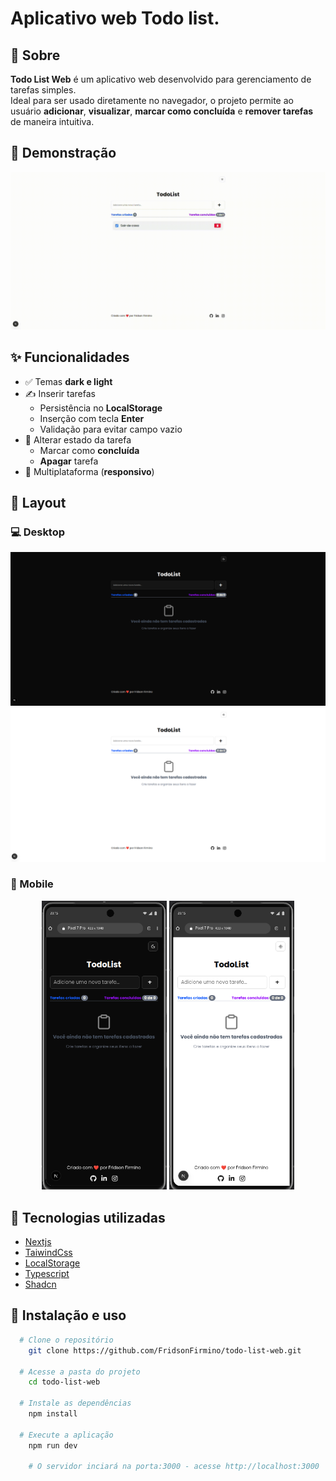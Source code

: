 # Aplicativo web Todo list.

## 📌 Sobre

**Todo List Web** é um aplicativo web desenvolvido para gerenciamento de tarefas simples.  
Ideal para ser usado diretamente no navegador, o projeto permite ao usuário **adicionar**, **visualizar**, **marcar como concluída** e **remover tarefas** de maneira intuitiva.

## 🎥 Demonstração

<p align="center">
  <img alt="Layout light no desktop" src="./public/demo.gif">
</p>

## ✨ Funcionalidades

- ✅ Temas **dark e light**
- ✍️ Inserir tarefas
  - Persistência no **LocalStorage**
  - Inserção com tecla **Enter**
  - Validação para evitar campo vazio
- 🔄 Alterar estado da tarefa
  - Marcar como **concluída**
  - **Apagar** tarefa
- 📱 Multiplataforma (**responsivo**)

## 🎨 Layout

### 💻 Desktop

<p align="center">
  <img alt="Layout dark no desktop" src="./public/todoWebDark.png">
  <img alt="Layout light no desktop" src="./public/todoWebLight.png">
</p>

### 📱 Mobile

<p align="center">
  <img alt="Layout dark no mobile" src="./public/todoDark.png" width="200px">
  <img alt="Layout light no mobile" src="./public/todoLigth.png" width="200px">
</p>

## 🔨 Tecnologias utilizadas

- [Nextjs](https://nextjs.org/)
- [TaiwindCss](https://tailwindcss.com/)
- [LocalStorage](https://developer.mozilla.org/pt-BR/docs/Web/API/Window/localStorage)
- [Typescript](https://www.typescriptlang.org/)
- [Shadcn](https://v3.shadcn.com/)

## 🚀 Instalação e uso

```bash
  # Clone o repositório
    git clone https://github.com/FridsonFirmino/todo-list-web.git

  # Acesse a pasta do projeto
    cd todo-list-web

  # Instale as dependências
    npm install

  # Execute a aplicação
    npm run dev

    # O servidor inciará na porta:3000 - acesse http://localhost:3000
```
